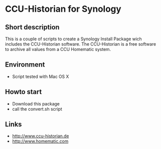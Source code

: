 # CCU-Historian for Synology

## Short description

This is a couple of scripts to create a Synology Install Package wich includes the CCU-Historian software.
The CCU-Historian is a free software to archive all values from a CCU Homematic system.

## Environment

* Script tested with Mac OS X

## Howto start

* Download this package
* call the convert.sh script

## Links
* http://www.ccu-historian.de
* http://www.homematic.com
